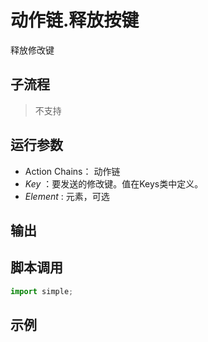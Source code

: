 # 动作链.释放按键 
释放修改键

## 子流程
> 不支持


## 运行参数

* Action Chains： 动作链
* *Key* ：要发送的修改键。值在Keys类中定义。
* *Element* : 元素，可选

## 输出


## 脚本调用

```python
import simple;

```

## 示例